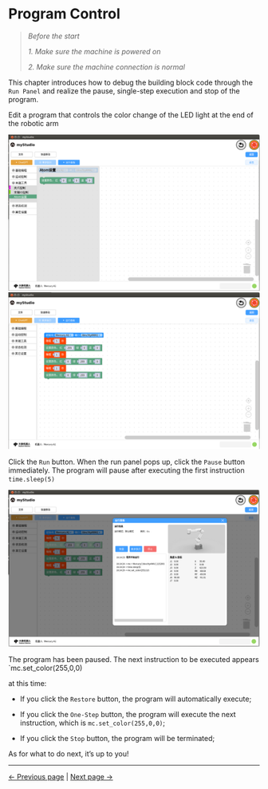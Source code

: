 # Program Control

> *Before the start*
>
> *1. Make sure the machine is powered on*
>
> *2. Make sure the machine connection is normal*

This chapter introduces how to debug the building block code through the `Run Panel` and realize the pause, single-step execution and stop of the program.

Edit a program that controls the color change of the LED light at the end of the robotic arm

<img src="..\resources\1-blockly\images\program\block.png"  />

<img src="..\resources\1-blockly\images\program\code.png"  />



Click the `Run` button. When the run panel pops up, click the `Pause` button immediately. The program will pause after executing the first instruction `time.sleep(5)`

<img src="..\resources\1-blockly\images\program\run.png"  />

The program has been paused. The next instruction to be executed appears `mc.set_color(255,0,0)

at this time:

- If you click the `Restore` button, the program will automatically execute;

- If you click the `One-Step` button, the program will execute the next instruction, which is `mc.set_color(255,0,0)`;
- If you click the `Stop` button, the program will be terminated;



As for what to do next, it’s up to you!


---

[← Previous page](./8-singleStep.md) | [Next page →](./10-gripperUse.md)

